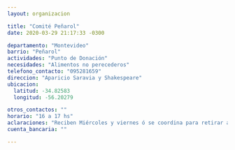 ```yaml
---
layout: organizacion

title: "Comité Peñarol"
date: 2020-03-29 21:17:33 -0300

departamento: "Montevideo"
barrio: "Peñarol"
actividades: "Punto de Donación"
necesidades: "Alimentos no perecederos"
telefono_contacto: "095281659"
direccion: "Aparicio Saravia y Shakespeare"
ubicacion:
  latitud: -34.82583
  longitud: -56.20279

otros_contactos: ""
horario: "16 a 17 hs"
aclaraciones: "Reciben Miércoles y viernes ó se coordina para retirar a domicilio."
cuenta_bancaria: ""

---
```

